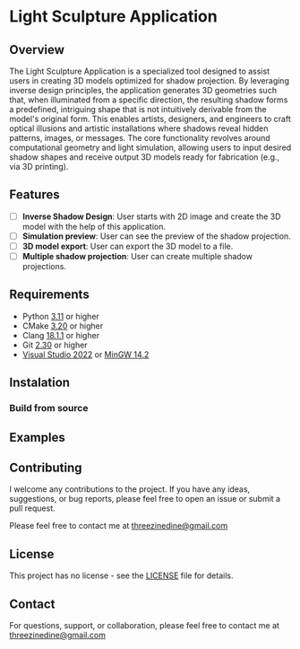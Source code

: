 # Light Sculpture Application

## Overview

The Light Sculpture Application is a specialized tool designed to assist users in creating 3D models optimized for shadow projection. By leveraging inverse design principles, the application generates 3D geometries such that, when illuminated from a specific direction, the resulting shadow forms a predefined, intriguing shape that is not intuitively derivable from the model's original form. This enables artists, designers, and engineers to craft optical illusions and artistic installations where shadows reveal hidden patterns, images, or messages.
The core functionality revolves around computational geometry and light simulation, allowing users to input desired shadow shapes and receive output 3D models ready for fabrication (e.g., via 3D printing).

## Features

-   [ ] **Inverse Shadow Design**: User starts with 2D image and create the 3D model with the help of this application.
-   [ ] **Simulation preview**: User can see the preview of the shadow projection.
-   [ ] **3D model export**: User can export the 3D model to a file.
-   [ ] **Multiple shadow projection**: User can create multiple shadow projections.

## Requirements

-   Python [3.11](https://www.python.org/downloads/) or higher
-   CMake [3.20](https://cmake.org/download/) or higher
-   Clang [18.1.1](https://github.com/llvm/llvm-project/releases/tag/llvmorg-18.1.1) or higher
-   Git [2.30](https://git-scm.com/downloads) or higher
-   [Visual Studio 2022](https://visualstudio.microsoft.com/downloads/) or [MinGW 14.2](https://sourceforge.net/projects/mingw-w64/files/Toolchains%20targetting%20Win32/Personal%20Builds/mingw-builds/8.1.0/threads-posix/dwarf/i686-8.1.0-release-posix-dwarf-rt_v6-rev0.7z/download)

## Instalation

### Build from source

## Examples

## Contributing

I welcome any contributions to the project. If you have any ideas, suggestions, or bug reports, please feel free to open an issue or submit a pull request.

Please feel free to contact me at [threezinedine@gmail.com](mailto:threezinedine@gmail.com)

## License

This project has no license - see the [LICENSE](LICENSE) file for details.

## Contact

For questions, support, or collaboration, please feel free to contact me at [threezinedine@gmail.com](mailto:threezinedine@gmail.com)
